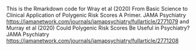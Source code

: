 This is the Rmarkdown code for Wray et al (2020) From Basic Science to
Clinical Application of Polygenic Risk Scores A Primer. JAMA Psychiatry
<https://jamanetwork.com/journals/jamapsychiatry/fullarticle/2771079> 
and Murray et al (2020) Could Polygenic Risk Scores Be Useful in
Psychiatry? JAMA Psychiatry
<https://jamanetwork.com/journals/jamapsychiatry/fullarticle/2771208>
